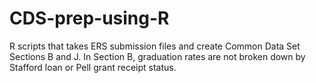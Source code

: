 # CDS-prep-using-R
R scripts that takes ERS submission files and create Common Data Set Sections B and J.
In Section B, graduation rates are not broken down by Stafford loan or Pell grant receipt status. 
